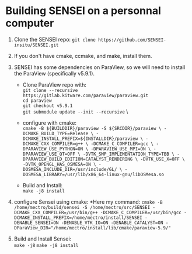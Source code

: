 # Building SENSEI on a personnal computer

1. Clone the SENSEI repo: `git clone https://github.com/SENSEI-insitu/SENSEI.git`

2. If you don't have cmake, ccmake, and make, install them.

3. SENSEI has some dependencies on ParaView, so we will need to install the ParaView (specifically v5.9.1).

   * Clone ParaView repo with: \
   `git clone --recursive https://gitlab.kitware.com/paraview/paraview.git` \
   `cd paraview` \
   `git checkout v5.9.1` \
   `git submodule update --init --recursive` \
   
   * configure with cmake: \
  `cmake -B ${BUILDDIR}/paraview -S ${SRCDIR}/paraview \
  -DCMAKE_BUILD_TYPE=Release \
  -DCMAKE_INSTALL_PREFIX=${INSTALLDIR}/paraview \
  -DCMAKE_CXX_COMPILER=g++ \
  -DCMAKE_C_COMPILER=gcc \
  -DPARAVIEW_USE_PYTHON=ON \
  -DPARAVIEW_USE_MPI=ON \
  -DPARAVIEW_USE_QT=OFF \
  -DVTK_SMP_IMPLEMENTATION_TYPE=TBB \
  -DPARAVIEW_BUILD_EDITION=CATALYST_RENDERING \
  -DVTK_USE_X=OFF \
  -DVTK_OPENGL_HAS_OSMESA=ON \
  -DOSMESA_INCLUDE_DIR=/usr/include/GL/ \
  -DOSMESA_LIBRARY=/usr/lib/x86_64-linux-gnu/libOSMesa.so`

   * Build and Install:\
   `make -j8 install`

4. configure Sensei using cmake: *Here my command:
`cmake -B /home/mectro/build/sensei -S /home/mectro/src/SENSEI -DCMAKE_CXX_COMPILER=/usr/bin/g++ -DCMAKE_C_COMPILER=/usr/bin/gcc -DCMAKE_INSTALL_PREFIX=/home/mectro/install/SENSEI -DENABLE_SENSEI=ON -DENABLE_VTK_IO=ON -DENABLE_CATALYST=ON -DParaView_DIR="/home/mectro/install/lib/cmake/paraview-5.9/"`

5. Build and Install Sensei: \
`make -j8`
`make -j8 install`


